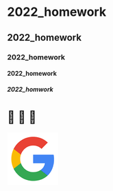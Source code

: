 # 2022_homework
## 2022_homework
### 2022_homework
#### 2022_homework
##### 2022_homwork


# :poop: :dog: :crown:

![google](google.png "Google")
